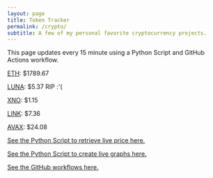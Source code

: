 ```yaml
---
layout: page
title: Token Tracker
permalink: /crypto/
subtitle: A few of my personal favorite cryptocurrency projects.
---
```


 This page updates every 15 minute using a Python Script and GitHub Actions workflow.


<!--BEGINCRYPTOINPUT-->
[ETH](https://smfxfc.github.io/crypto/eth.html): $1789.67

[LUNA](https://smfxfc.github.io/crypto/luna.html): $5.37 RIP :'(

[XNO](https://smfxfc.github.io/crypto/xno.html): $1.15

[LINK](https://smfxfc.github.io/crypto/link.html): $7.36

[AVAX](https://smfxfc.github.io/crypto/avax.html): $24.08

<!--ENDCRYPTOINPUT-->
 
 
[See the Python Script to retrieve live price here.](https://github.com/smfxfc/smfxfc.github.io/blob/master/src/get_cryptos.py)

[See the Python Script to create live graphs here.](https://github.com/smfxfc/smfxfc.github.io/blob/master/src/graph_crypto.py)

[See the GitHub workflows here.](https://github.com/smfxfc/smfxfc.github.io/blob/master/.github/workflows/)
